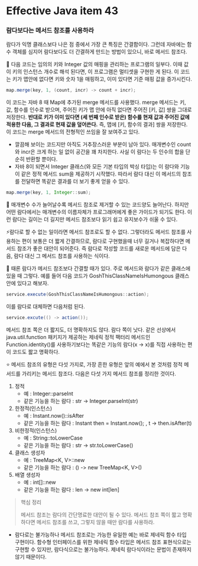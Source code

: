 # Effective Java item 43



### 람다보다는 메서드 참조를 사용하라



람다가 익명 클래스보다 나은 점 중에서 가장 큰 특징은 간결함이다. 그런데 자바에는 함수 객체를 심지어 람다보다도 더 간결하게 만드는 방법이 있으니, 바로 메서드 참조다.



:notebook_with_decorative_cover: 다음 코드는 임의의 키와 Integer 값의 매핑을 관리하는 프로그램의 일부다. 이때 값이 키의 인스턴스 개수로 해석 된다면, 이 프로그램은 멀티셋을 구현한 게 된다. 이 코드는 키가 맵안에 없다면 키와 숫자 1을 매핑하고, 이미 있다면 기준 매핑 값을 증가시킨다.

```java
map.merge(key, 1, (count, incr) -> count + incr);
```

이 코드는 자바 8 때 Map에 추가된 merge 메서드를 사용했다. merge 메서드는 키, 값, 함수를 인수로 받으며, 주어진 키가 맵 안에 아직 없다면 주어진 [키, 값] 쌍을 그대로 저장한다. **반대로 키가 이미 있다면 (세 번째 인수로 받은) 함수를 현재 값과 주어진 값에 적용한 다음, 그 결과로 현재 값을 덮어쓴다.** 즉, 맵에 [키, 함수의 결과] 쌍을 저장한다. 이 코드는 merge 메서드의 전형적인 쓰임을 잘 보여주고 있다.



- 깔끔해 보이는 코드지만 아직도 거추장스러운 부분이 남아 있다. 매개변수인 count와 incr은 크게 하는 일 없이 공간을 꽤 차지한다. 사실 이 람다는 두 인수의 합을 단순히 반환할 뿐이다.
- 자바 8이 되면서 Integer 클래스(와 모든 기본 타입의 박싱 타입)는 이 람다와 기능이 같은 정적 메서드 sum을 제공하기 시작했다. 따라서 람다 대신 이 메서드의 참조를 전달하면 똑같은 결과를 더 보기 좋게 얻을 수 있다.

```java
map.merge(key, 1, Integer::sum);
```

🚩 매개변수 수가 늘어날수록 메서드 참조로 제거할 수 있는 코드양도 늘어난다. 하지만 어떤 람다에서는 매개변수의 이름자체가 프로그래머에게 좋은 가이드가 되기도 한다. 이런 람다는 길이는 더 길지만 메서드 참조보다 읽기 쉽고 유지보수가 쉬울 수 있다.



⚡람다로 할 수 없는 일이라면 메서드 참조로도 할 수 없다. 그렇더라도 메서드 참조를 사용하는 편이 보통은 더 짧게 간결하므로, 람다로 구현했을때 너무 길거나 복잡하다면 메서드 참조가 좋은 대안이 되어준다. 즉 람다로 작성할 코드를 새로운 메서드에 담은 다음, 람다 대신 그 메서드 참조를 사용하는 식이다.



🚀 때론 람다가 메서드 참조보다 간결할 때가 있다. 주로 메서드와 람다가 같은 클래스에 있을 때 그렇다. 예를 들어 다음 코드가 GoshThisClassNameIsHumongous 클래스 안에 있다고 해보자.

```java
service.execute(GoshThisClassNameIsHumongous::action);
```

이를 람다로 대체하면 다음처럼 된다.

```java
service.excute(() -> action());
```

메서드 참조 쪽은 더 짧지도, 더 명확하지도 않다. 람다 쪽이 낫다. 같은 선상에서 java.util.function 패키지가 제공하는 제네릭 정적 팩터리 메서드인 Function.identity()를 사용하기보다는 똑같은 기능의 람다(x -> x)를 직접 사용하는 편이 코드도 짧고 명확하다.



⭐ 메서드 참조의 유형은 다섯 가지로, 가장 흔한 유형은 앞의 예에서 본 것처럼 정적 메서드를 가리키는 메서드 참조다. 다음은 다섯 가지 메서드 참조를 정리한 것이다.

1. 정적
   - 예 : Integer::parseInt
   - 같은 기능을 하는 람다 : str -> Integer.parseInt(str)
2. 한정적(인스턴스)
   - 예 : Instant.now()::isAfter
   - 같은 기능을 하는 람다 : Instant then = Instant.now(); , t -> then.isAfter(t)
3. 비한정적(인스턴스)
   - 예 : String::toLowerCase
   - 같은 기능을 하는 람다 : str -> str.toLowerCase()
4. 클래스 생성자
   - 예 : TreeMap<K, V>::new
   - 같은 기능을 하는 람다 : () -> new TreeMap<K, V>()
5. 배열 생성자
   - 예 : int[]::new
   - 같은 기능을 하는 람다 : len -> new int[len]



> 핵심 정리
>
> 메서드 참조는 람다의 간단명료한 대안이 될 수 있다. 메서드 참조 쪽이 짧고 명확하다면 메서드 참조를 쓰고, 그렇지 않을 때만 람다를 사용하라.



- 람다로는 불가능하나 메서드 참조로는 가능한 유일한 예는 바로 제네릭 함수 타입 구현이다. 함수형 인터페이스를 위한 제네릭 함수 타입은 메서드 참조 표현식으로는 구현할 수 있지만, 람다식으로는 불가능하다. 제네릭 람다식이라는 문법이 존재하지 않기 때문이다.

